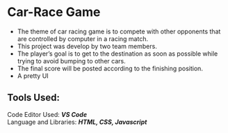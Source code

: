 # Car-Race Game

* The theme of car racing game is to compete with other opponents that are controlled by computer in a racing match.<br>
* This project was develop by two team members.<br>
* The player’s goal is to get to the destination as soon as possible while trying to avoid bumping to other cars.<br>
* The final score will be posted according to the finishing position.<br>
* A pretty UI<br>

## Tools Used:

Code Editor Used: ***VS Code***<br>
Language and Libraries: ***HTML, CSS, Javascript***
